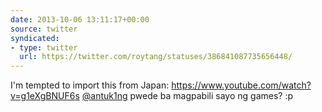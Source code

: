 ```yaml
---
date: 2013-10-06 13:11:17+00:00
source: twitter
syndicated:
- type: twitter
  url: https://twitter.com/roytang/statuses/386841087735656448/
---
```


I'm tempted to import this from Japan: https://www.youtube.com/watch?v=g1eXgBNUF6s [@antuk1ng](https://twitter.com/antuk1ng/) pwede ba magpabili sayo ng games? :p